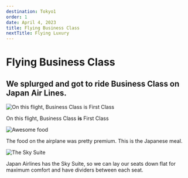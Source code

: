 ```yaml
---
destination: Tokyo1
order: 1
date: April 4, 2023
title: Flying Business Class
nextTitle: Flying Luxury
---
```


# Flying Business Class

## We splurged and got to ride Business Class on Japan Air Lines. 
![On this flight, Business Class is First Class](/assets/tokyo1/PXL_20230404_212059635.MP.jpg)

On this flight, Business Class **is** First Class

![Awesome food](/assets/tokyo1/PXL_20230404_212759511.jpg)

The food on the airplane was pretty premium. This is the Japanese meal.


![The Sky Suite](/assets/tokyo1/PXL_20230404_221947945.jpg)

Japan Airlines has the Sky Suite, so we can lay our seats down flat for maximum comfort and have dividers between each seat.
